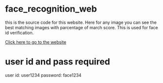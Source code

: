 # face_recognition_web

this is the source code for this website. Here for any image you can see the best matching images with parcentage of march score. This is used for face id verification.

[Click here to go to the website](http://facialrecognition.revesoft.com/)

# user id and pass required
user id:  user1234
password: face1234

